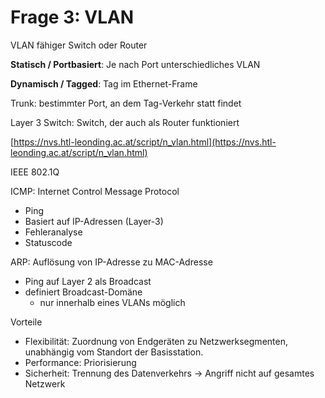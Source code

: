 # Frage 3: VLAN

VLAN fähiger Switch oder Router

**Statisch / Portbasiert**: Je nach Port unterschiedliches VLAN

**Dynamisch / Tagged**: Tag im Ethernet-Frame

Trunk: bestimmter Port, an dem Tag-Verkehr statt findet

Layer 3 Switch: Switch, der auch als Router funktioniert

[https://nvs.htl-leonding.ac.at/script/n_vlan.html](https://nvs.htl-leonding.ac.at/script/n_vlan.html)

IEEE 802.1Q

ICMP: Internet Control Message Protocol

- Ping
- Basiert auf IP-Adressen (Layer-3)
- Fehleranalyse
- Statuscode

ARP: Auflösung von IP-Adresse zu MAC-Adresse

- Ping auf Layer 2 als Broadcast
- definiert Broadcast-Domäne
    - nur innerhalb eines VLANs möglich

Vorteile

- Flexibilität: Zuordnung von Endgeräten zu Netzwerksegmenten, unabhängig vom Standort der Basisstation.
- Performance: Priorisierung
- Sicherheit: Trennung des Datenverkehrs → Angriff nicht auf gesamtes Netzwerk